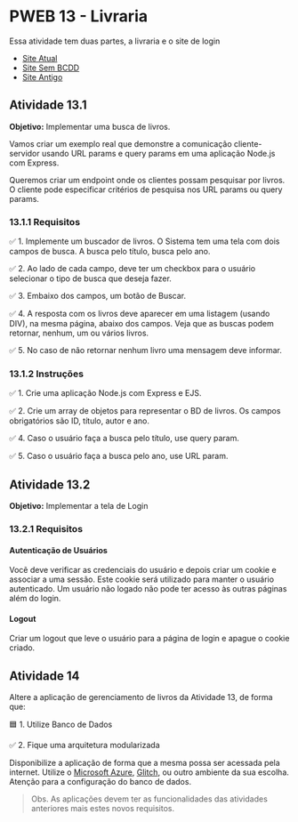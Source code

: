 # PWEB 13 - Livraria

Essa atividade tem duas partes, a livraria e o site de login

- [Site Atual](https://pweb-livraria.azurewebsites.net)
- [Site Sem BCDD](https://pweb13-livraria.glitch.me)
- [Site Antigo](https://pweb13-livraria-old.glitch.me)

## Atividade 13.1

**Objetivo:** Implementar uma busca de livros.

Vamos criar um exemplo real que demonstre a comunicação cliente-servidor usando URL params e query params em uma aplicação Node.js com Express.

Queremos criar um endpoint onde os clientes possam pesquisar por livros. O cliente pode especificar critérios de pesquisa nos URL params ou query params.

### 13.1.1 Requisitos

✅ 1. Implemente um buscador de livros. O Sistema tem uma tela com dois campos de busca. A busca pelo título, busca pelo ano.

✅ 2. Ao lado de cada campo, deve ter um checkbox para o usuário selecionar o tipo de busca que deseja fazer.

✅ 3. Embaixo dos campos, um botão de Buscar.

✅ 4. A resposta com os livros deve aparecer em uma listagem (usando DIV), na mesma página, abaixo dos campos. Veja que as buscas podem retornar, nenhum, um ou vários livros.

✅ 5. No caso de não retornar nenhum livro uma mensagem deve informar.

### 13.1.2 Instruções

✅ 1. Crie uma aplicação Node.js com Express e EJS.

✅ 2. Crie um array de objetos para representar o BD de livros. Os campos obrigatórios são ID, título, autor e ano.

✅ 4. Caso o usuário faça a busca pelo título, use query param.

✅ 5. Caso o usuário faça a busca pelo ano, use URL param.

## Atividade 13.2

**Objetivo:** Implementar a tela de Login

### 13.2.1 Requisitos

#### Autenticação de Usuários

Vocẽ deve verificar as credenciais do usuário e depois criar um cookie e associar a uma sessão. Este cookie  será utilizado para manter o usuário autenticado. Um usuário não logado não pode ter acesso às outras páginas além do login.

#### Logout

Criar um logout que leve o usuário para a página de login e apague o cookie criado.

## Atividade 14

Altere a aplicação de gerenciamento de livros da Atividade 13, de forma que:

🟦 1. Utilize Banco de Dados

✅ 2. Fique uma arquitetura modularizada

Disponibilize a aplicação de forma que a mesma possa ser acessada pela internet. Utilize o [Microsoft Azure](https://azure.microsoft.com/), [Glitch](https://glitch.com/), ou outro ambiente da sua escolha. Atenção para a configuração do banco de dados.

> Obs. As aplicações devem ter as funcionalidades das atividades anteriores mais estes novos requisitos.
